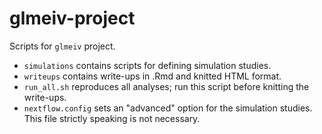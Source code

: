 # glmeiv-project

Scripts for `glmeiv` project.

- `simulations` contains scripts for defining simulation studies.
- `writeups` contains write-ups in .Rmd and knitted HTML format.
- `run_all.sh` reproduces all analyses; run this script before knitting the write-ups.
- `nextflow.config` sets an "advanced" option for the simulation studies. This file strictly speaking is not necessary.